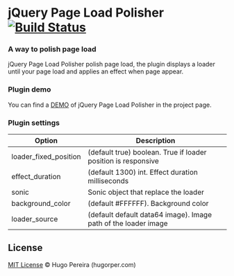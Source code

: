 # jQuery Page Load Polisher [![Build Status](https://travis-ci.org/hugorper/jquery-page-load-polisher.svg?branch=master)](https://travis-ci.org/hugorper/jquery-page-load-polisher)

### A way to polish page load

jQuery Page Load Polisher polish page load, the plugin displays a loader until your page load and applies an effect when page appear.

### Plugin demo

You can find a [DEMO](https://hugorper.github.com/jquery-page-load-polisher) of jQuery Page Load Polisher in the project page.


### Plugin settings

Option  | Description
------------- | -------------
loader_fixed_position  | (default true) boolean. True if loader position is responsive
effect_duration  | (default 1300) int. Effect duration milliseconds
sonic  | Sonic object that replace the loader
background_color  | (default #FFFFFF). Background color
loader_source  | (default default data64 image). Image path of the loader image

## License

[MIT License](http://hugorper.mit-license.org/) © Hugo Pereira (hugorper.com)
